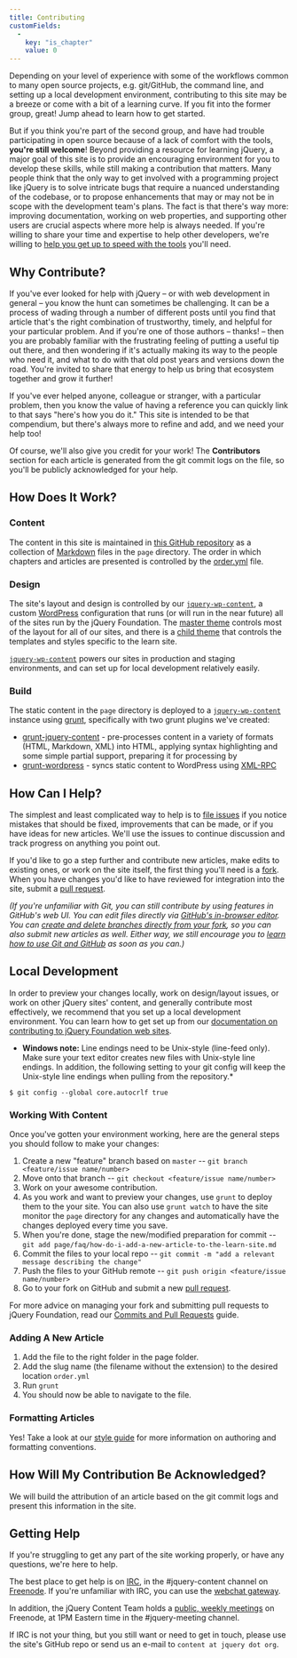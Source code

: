 ```yaml
---
title: Contributing
customFields:
  -
    key: "is_chapter"
    value: 0
---
```


Depending on your level of experience with some of the workflows common to many open source projects, e.g. git/GitHub, the command line, and setting up a local development environment, contributing to this site may be a breeze or come with a bit of a learning curve. If you fit into the former group, great! Jump ahead to learn how to get started.

But if you think you're part of the second group, and have had trouble participating in open source because of a lack of comfort with the tools, **you're still welcome**! Beyond providing a resource for learning jQuery, a major goal of this site is to provide an encouraging environment for you to develop these skills, while still making a contribution that matters. Many people think that the only way to get involved with a programming project like jQuery is to solve intricate bugs that require a nuanced understanding of the codebase, or to propose enhancements that may or may not be in scope with the development team's plans. The fact is that there's way more: improving documentation, working on web properties, and supporting other users are crucial aspects where more help is always needed. If you're willing to share your time and expertise to help other developers, we're willing to [help you get up to speed with the tools](#getting-help) you'll need.

## Why Contribute?

If you've ever looked for help with jQuery – or with web development in general – you know the hunt can sometimes be challenging. It can be a process of wading through a number of different posts until you find that article that's the right combination of trustworthy, timely, and helpful for your particular problem. And if you're one of those authors – thanks! – then you are probably familiar with the frustrating feeling of putting a useful tip out there, and then wondering if it's actually making its way to the people who need it, and what to do with that old post years and versions down the road. You're invited to share that energy to help us bring that ecosystem together and grow it further!

If you've ever helped anyone, colleague or stranger, with a particular problem, then you know the value of having a reference you can quickly link to that says "here's how you do it." This site is intended to be that compendium, but there's always more to refine and add, and we need your help too!

Of course, we'll also give you credit for your work! The **Contributors** section for each article is generated from the git commit logs on the file, so you'll be publicly acknowledged for your help.

## How Does It Work?

### Content

The content in this site is maintained in [this GitHub repository](http://github.com/jquery/learn.jquery.com) as a collection of [Markdown](http://daringfireball.net/projects/markdown/) files in the `page` directory. The order in which chapters and articles are presented is controlled by the [order.yml](https://github.com/jquery/learn.jquery.com/blob/master/order.yml) file.

### Design

The site's layout and design is controlled by our [`jquery-wp-content`](http://github.com/jquery/jquery-wp-content), a custom [WordPress](http://wordpress.org) configuration that runs (or will run in the near future) all of the sites run by the jQuery Foundation. The [master theme](https://github.com/jquery/jquery-wp-content/tree/master/themes/jquery) controls most of the layout for all of our sites, and there is a [child theme](https://github.com/jquery/jquery-wp-content/tree/master/themes/learn.jquery.com) that controls the templates and styles specific to the learn site.

[`jquery-wp-content`](http://github.com/jquery/jquery-wp-content) powers our sites in production and staging environments, and can set up for local development relatively easily.

### Build

The static content in the `page` directory is deployed to a [`jquery-wp-content`](http://github.com/jquery/jquery-wp-content) instance using [grunt](http://gruntjs.com), specifically with two grunt plugins we've created:

* [grunt-jquery-content](http://github.com/jquery/grunt-jquery-content) - pre-processes content in a variety of formats (HTML, Markdown, XML) into HTML, applying syntax highlighting and some simple partial support, preparing it for processing by
* [grunt-wordpress](http://github.com/scottgonzalez/grunt-wordpress) - syncs static content to WordPress using [XML-RPC](http://codex.wordpress.org/XML-RPC_Support)

## How Can I Help?

The simplest and least complicated way to help is to [file issues](http://github.com/jquery/learn.jquery.com/issues) if you notice mistakes that should be fixed, improvements that can be made, or if you have ideas for new articles. We'll use the issues to continue discussion and track progress on anything you point out.

If you'd like to go a step further and contribute new articles, make edits to existing ones, or work on the site itself, the first thing you'll need is a [fork](https://help.github.com/articles/fork-a-repo). When you have changes you'd like to have reviewed for integration into the site, submit a [pull request](http://help.github.com/send-pull-requests/).

*(If you're unfamiliar with Git, you can still contribute by using features in GitHub's web UI. You can edit files directly via [GitHub's in-browser editor](https://github.com/blog/905-edit-like-an-ace). You can [create and delete branches directly from your fork](https://github.com/blog/1377-create-and-delete-branches), so you can also submit new articles as well. Either way, we still encourage you to [learn how to use Git and GitHub](http://help.github.com/) as soon as you can.)*

## Local Development

In order to preview your changes locally, work on design/layout issues, or work on other jQuery sites' content, and generally contribute most effectively, we recommend that you set up a local development environment. You can learn how to get set up from our [documentation on contributing to jQuery Foundation web sites](http://contribute.jquery.org/web-sites/#local-development).

* **Windows note:** Line endings need to be Unix-style (line-feed only). Make sure your text editor creates new files with Unix-style line endings. In addition, the following setting to your git config will keep the Unix-style line endings when pulling from the repository.*

```
$ git config --global core.autocrlf true
```

### Working With Content

Once you've gotten your environment working, here are the general steps you should follow to make your changes:

1. Create a new "feature" branch based on `master` -- `git branch <feature/issue name/number>`
2. Move onto that branch -- `git checkout <feature/issue name/number>`
3. Work on your awesome contribution.
4. As you work and want to preview your changes, use `grunt` to deploy them to the your site. You can also use `grunt watch` to have the site monitor the `page` directory for any changes and automatically have the changes deployed every time you save.
5. When you're done, stage the new/modified preparation for commit -- `git add page/faq/how-do-i-add-a-new-article-to-the-learn-site.md`
6. Commit the files to your local repo -- `git commit -m "add a relevant message describing the change"`
7. Push the files to your GitHub remote -- `git push origin <feature/issue name/number>`
8. Go to your fork on GitHub and submit a new [pull request](https://help.github.com/articles/using-pull-requests).

For more advice on managing your fork and submitting pull requests to jQuery Foundation, read our [Commits and Pull Requests](http://contribute.jquery.org/commits-and-pull-requests/) guide.

### Adding A New Article

1. Add the file to the right folder in the page folder.
2. Add the slug name (the filename without the extension) to the desired location `order.yml`
3. Run `grunt`
4. You should now be able to navigate to the file.

### Formatting Articles

Yes! Take a look at our [style guide](http://learn.jquery.com/style-guide) for more information on authoring and formatting conventions.

## How Will My Contribution Be Acknowledged?

We will build the attribution of an article based on the git commit logs and present this information in the site.

## <a name="getting-help">Getting Help</a>

If you're struggling to get any part of the site working properly, or have any questions, we're here to help.

The best place to get help is on [IRC](http://en.wikipedia.org/wiki/Internet_Relay_Chat), in the #jquery-content channel on [Freenode](http://freenode.net). If you're unfamiliar with IRC, you can use the [webchat gateway](http://webchat.freenode.net/).

In addition, the jQuery Content Team holds a [public, weekly meetings](http://jquery.org/meeting) on Freenode, at 1PM Eastern time in the #jquery-meeting channel.

If IRC is not your thing, but you still want or need to get in touch, please use the site's GitHub repo or send us an e-mail to `content at jquery dot org`.
